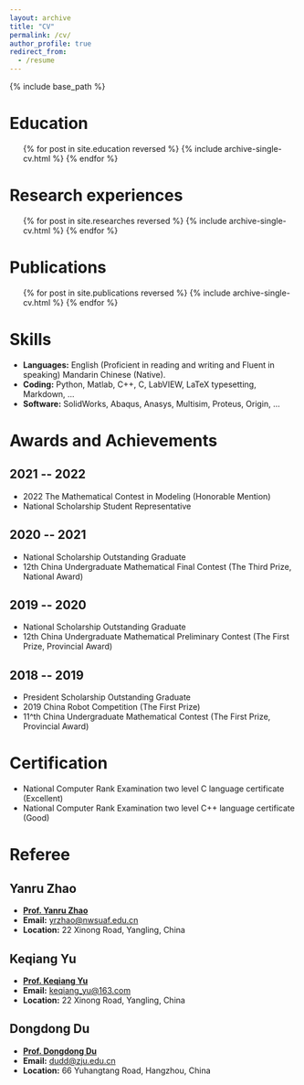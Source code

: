 ```yaml
---
layout: archive
title: "CV"
permalink: /cv/
author_profile: true
redirect_from:
  - /resume
---
```


{% include base_path %}

Education
======
<ul>{% for post in site.education reversed %}
    {% include archive-single-cv.html %}
  {% endfor %}</ul>

Research experiences
======
  <ul>{% for post in site.researches reversed %}
    {% include archive-single-cv.html %}
  {% endfor %}</ul>

Publications
======
  <ul>{% for post in site.publications reversed %}
    {% include archive-single-cv.html %}
  {% endfor %}</ul>
  
Skills
======
* **Languages:** English (Proficient in reading and writing and Fluent in speaking) Mandarin Chinese (Native).
* **Coding:** Python, Matlab, C++, C, LabVIEW, LaTeX typesetting, Markdown, …
* **Software:** SolidWorks, Abaqus, Anasys, Multisim, Proteus, Origin, …

Awards and Achievements
======

2021 -- 2022
------
* 2022 The Mathematical Contest in Modeling (Honorable Mention)
* National Scholarship Student Representative

2020 -- 2021
------
* National Scholarship Outstanding Graduate
* 12th China Undergraduate Mathematical Final Contest (The Third Prize, National Award)

2019 -- 2020
------
* National Scholarship Outstanding Graduate
* 12th China Undergraduate Mathematical Preliminary Contest (The First Prize, Provincial Award)

2018 -- 2019
------
* President Scholarship Outstanding Graduate
* 2019 China Robot Competition (The First Prize)
* 11^th China Undergraduate Mathematical Contest (The First Prize, Provincial Award)

Certification
======
* National Computer Rank Examination two level C language certificate (Excellent)
* National Computer Rank Examination two level C++ language certificate (Good)
 
Referee
======

Yanru Zhao
------
* [**Prof. Yanru Zhao**](https://cmee.nwsuaf.edu.cn/szdw/gjzcry/396312.htm)
* **Email:** [yrzhao@nwsuaf.edu.cn](yrzhao@nwsuaf.edu.cn)
* **Location:** 22 Xinong Road, Yangling, China

Keqiang Yu
------
* [**Prof. Keqiang Yu**](https://cmee.nwsuaf.edu.cn/szdw/gjzcry/319400.htm)
* **Email:** [keqiang_yu@163.com](keqiang_yu@163.com)
* **Location:** 22 Xinong Road, Yangling, China

Dongdong Du
------
* [**Prof. Dongdong Du**](https://person.zju.edu.cn/Dudd)
* **Email:** [dudd@zju.edu.cn](dudd@zju.edu.cn)
* **Location:** 66 Yuhangtang Road, Hangzhou, China
